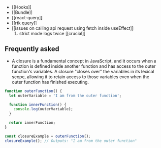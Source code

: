 -  [[Hooks]]
-  [[Bundle]]
-  [[react-query]]
-  [[rtk query]]
-  [[issues on calling api request using fetch inside useEffect]]
	1. strict mode logs twice
[[crucial]]

## Frequently asked
- A closure is a fundamental concept in JavaScript, and it occurs when a function is defined inside another function and has access to the outer function's variables. A closure "closes over" the variables in its lexical scope, allowing it to retain access to those variables even when the outer function has finished executing.
```js
function outerFunction() {
  let outerVariable = 'I am from the outer function';

  function innerFunction() {
    console.log(outerVariable);
  }

  return innerFunction;
}

const closureExample = outerFunction();
closureExample(); // Outputs: "I am from the outer function"

```

